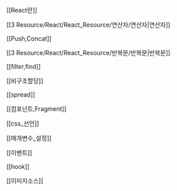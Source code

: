 
[[React란]]

[[3 Resource/React/React_Resource/연산자/연산자|연산자]]

[[Push,Concat]]

[[3 Resource/React/React_Resource/반복문/반복문|반복문]]

[[filter,find]]

[[비구조할당]]

[[spread]]

[[컴포넌트,Fragment]]

[[css_선언]]

[[매개변수_설정]]

[[이벤트]]

[[hook]]

[[이미지소스]]
